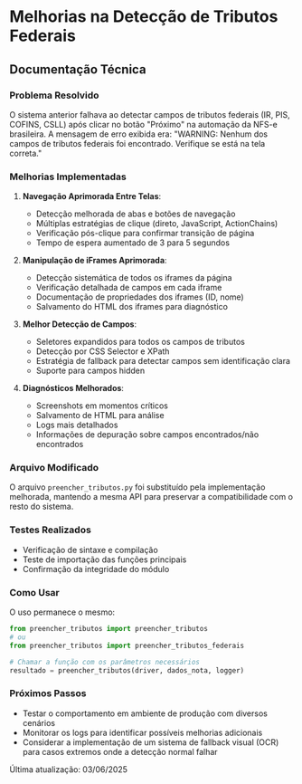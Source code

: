 # Melhorias na Detecção de Tributos Federais
## Documentação Técnica

### Problema Resolvido
O sistema anterior falhava ao detectar campos de tributos federais (IR, PIS, COFINS, CSLL) após clicar no botão "Próximo" na automação da NFS-e brasileira. A mensagem de erro exibida era:
"WARNING: Nenhum dos campos de tributos federais foi encontrado. Verifique se está na tela correta."

### Melhorias Implementadas

1. **Navegação Aprimorada Entre Telas**:
   - Detecção melhorada de abas e botões de navegação
   - Múltiplas estratégias de clique (direto, JavaScript, ActionChains)
   - Verificação pós-clique para confirmar transição de página
   - Tempo de espera aumentado de 3 para 5 segundos

2. **Manipulação de iFrames Aprimorada**:
   - Detecção sistemática de todos os iframes da página
   - Verificação detalhada de campos em cada iframe
   - Documentação de propriedades dos iframes (ID, nome)
   - Salvamento do HTML dos iframes para diagnóstico

3. **Melhor Detecção de Campos**:
   - Seletores expandidos para todos os campos de tributos
   - Detecção por CSS Selector e XPath
   - Estratégia de fallback para detectar campos sem identificação clara
   - Suporte para campos hidden

4. **Diagnósticos Melhorados**:
   - Screenshots em momentos críticos
   - Salvamento de HTML para análise
   - Logs mais detalhados
   - Informações de depuração sobre campos encontrados/não encontrados

### Arquivo Modificado
O arquivo `preencher_tributos.py` foi substituído pela implementação melhorada, mantendo a mesma API para preservar a compatibilidade com o resto do sistema.

### Testes Realizados
- Verificação de sintaxe e compilação
- Teste de importação das funções principais
- Confirmação da integridade do módulo

### Como Usar
O uso permanece o mesmo:
```python
from preencher_tributos import preencher_tributos
# ou
from preencher_tributos import preencher_tributos_federais

# Chamar a função com os parâmetros necessários
resultado = preencher_tributos(driver, dados_nota, logger)
```

### Próximos Passos
- Testar o comportamento em ambiente de produção com diversos cenários
- Monitorar os logs para identificar possíveis melhorias adicionais
- Considerar a implementação de um sistema de fallback visual (OCR) para casos extremos onde a detecção normal falhar

Última atualização: 03/06/2025
